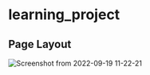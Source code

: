 # learning_project

## Page Layout

![Screenshot from 2022-09-19 11-22-21](https://user-images.githubusercontent.com/16894718/190956717-af1110ec-1267-4d3b-a280-d0e589552d24.png)

